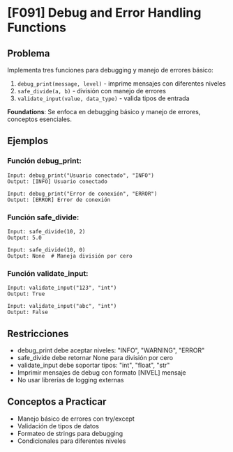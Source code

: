 # [F091] Debug and Error Handling Functions

## Problema

Implementa tres funciones para debugging y manejo de errores básico:

1. `debug_print(message, level)` - imprime mensajes con diferentes niveles
2. `safe_divide(a, b)` - división con manejo de errores 
3. `validate_input(value, data_type)` - valida tipos de entrada

**Foundations**: Se enfoca en debugging básico y manejo de errores, conceptos esenciales.

## Ejemplos

### Función debug_print:
```
Input: debug_print("Usuario conectado", "INFO")
Output: [INFO] Usuario conectado

Input: debug_print("Error de conexión", "ERROR")
Output: [ERROR] Error de conexión
```

### Función safe_divide:
```
Input: safe_divide(10, 2)
Output: 5.0

Input: safe_divide(10, 0)  
Output: None  # Maneja división por cero
```

### Función validate_input:
```
Input: validate_input("123", "int")
Output: True

Input: validate_input("abc", "int")
Output: False
```

## Restricciones
- debug_print debe aceptar niveles: "INFO", "WARNING", "ERROR"
- safe_divide debe retornar None para división por cero
- validate_input debe soportar tipos: "int", "float", "str"
- Imprimir mensajes de debug con formato [NIVEL] mensaje
- No usar librerías de logging externas

## Conceptos a Practicar
- Manejo básico de errores con try/except
- Validación de tipos de datos
- Formateo de strings para debugging
- Condicionales para diferentes niveles
